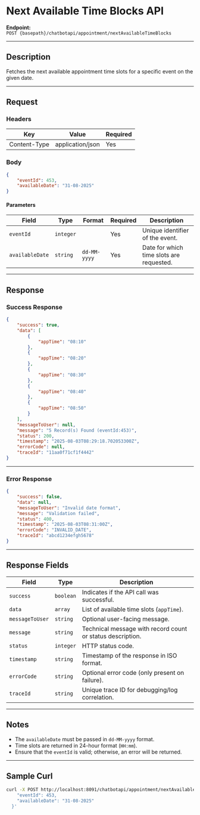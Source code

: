 # Next Available Time Blocks API

**Endpoint:**  
`POST {basepath}/chatbotapi/appointment/nextAvailableTimeBlocks`

---

## Description

Fetches the next available appointment time slots for a specific event on the given date.

---

## Request

### Headers

| Key            | Value             | Required |
|----------------|-------------------|----------|
| Content-Type   | application/json  | Yes      |

### Body

```json
{
    "eventId": 453,
    "availableDate": "31-08-2025"
}
```

#### Parameters

| Field          | Type      | Format       | Required | Description                                |
|----------------|-----------|--------------|----------|--------------------------------------------|
| `eventId`      | `integer` |              | Yes      | Unique identifier of the event.            |
| `availableDate`| `string`  | `dd-MM-yyyy` | Yes      | Date for which time slots are requested.   |

---

## Response

### Success Response

```json
{
    "success": true,
    "data": [
        {
            "appTime": "08:10"
        },
        {
            "appTime": "08:20"
        },
        {
            "appTime": "08:30"
        },
        {
            "appTime": "08:40"
        },
        {
            "appTime": "08:50"
        }
    ],
    "messageToUser": null,
    "message": "5 Record(s) Found (eventId:453)",
    "status": 200,
    "timestamp": "2025-08-03T08:29:18.702053300Z",
    "errorCode": null,
    "traceId": "11aa0f71cf1f4442"
}
```

---

### Error Response

```json
{
    "success": false,
    "data": null,
    "messageToUser": "Invalid date format",
    "message": "Validation failed",
    "status": 400,
    "timestamp": "2025-08-03T08:31:00Z",
    "errorCode": "INVALID_DATE",
    "traceId": "abcd1234efgh5678"
}
```

---

## Response Fields

| Field            | Type      | Description                                                   |
|------------------|-----------|---------------------------------------------------------------|
| `success`        | `boolean` | Indicates if the API call was successful.                     |
| `data`           | `array`   | List of available time slots (`appTime`).                     |
| `messageToUser`  | `string`  | Optional user-facing message.                                 |
| `message`        | `string`  | Technical message with record count or status description.    |
| `status`         | `integer` | HTTP status code.                                             |
| `timestamp`      | `string`  | Timestamp of the response in ISO format.                      |
| `errorCode`      | `string`  | Optional error code (only present on failure).                |
| `traceId`        | `string`  | Unique trace ID for debugging/log correlation.                |

---

## Notes

- The `availableDate` must be passed in `dd-MM-yyyy` format.
- Time slots are returned in 24-hour format (`HH:mm`).
- Ensure that the `eventId` is valid; otherwise, an error will be returned.

---

## Sample Curl

```bash
curl -X POST http://localhost:8091/chatbotapi/appointment/nextAvailableTimeBlocks   -H "Content-Type: application/json"   -d '{
    "eventId": 453,
    "availableDate": "31-08-2025"
  }'
```
